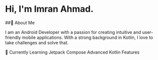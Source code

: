 # Hi, I'm Imran Ahmad.

##🚀 About Me

I am an Android Developer with a passion for creating intuitive and user-friendly mobile applications. With a strong background in Kotlin,
I love to take challenges and solve that.

🌱 Currently Learning
  Jetpack Compose
  Advanced Kotlin Features
